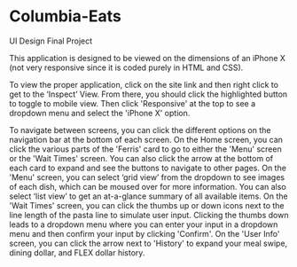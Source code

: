 # Columbia-Eats
UI Design Final Project

This application is designed to be viewed on the dimensions of an iPhone X (not very responsive since it is coded purely in HTML and CSS). 

To view the proper application, click on the site link and then right click to get to the ‘Inspect’ View. From there, you should click the highlighted button to toggle to mobile view. Then click 'Responsive' at the top to see a dropdown menu and select the 'iPhone X' option.

To navigate between screens, you can click the different options on the navigation bar at the bottom of each screen.
On the Home screen, you can click the various parts of the 'Ferris' card to go to either the 'Menu' screen or the 'Wait Times' screen. You can also click the arrow at the bottom of each card to expand and see the buttons to navigate to other pages.
On the 'Menu' screen, you can select ‘grid view’ from the dropdown to see images of each dish, which can be moused over for more information. You can also select ‘list view’ to get an at-a-glance summary of all available items.
On the 'Wait Times' screen, you can click the thumbs up or down icons next to the line length of the pasta line to simulate user input. Clicking the thumbs down leads to a dropdown menu where you can enter your input in a dropdown menu and then confirm your input by clicking 'Confirm'.
On the 'User Info' screen, you can click the arrow next to 'History' to expand your meal swipe, dining dollar, and FLEX dollar history.
